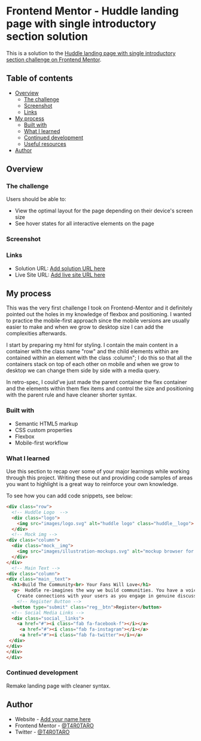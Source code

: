 

# Frontend Mentor - Huddle landing page with single introductory section solution

This is a solution to the [Huddle landing page with single introductory section challenge on Frontend Mentor](https://www.frontendmentor.io/challenges/huddle-landing-page-with-a-single-introductory-section-B_2Wvxgi0). 

## Table of contents

- [Overview](#overview)
  - [The challenge](#the-challenge)
  - [Screenshot](#screenshot)
  - [Links](#links)
- [My process](#my-process)
  - [Built with](#built-with)
  - [What I learned](#what-i-learned)
  - [Continued development](#continued-development)
  - [Useful resources](#useful-resources)
- [Author](#author)

  

## Overview

### The challenge

Users should be able to:

- View the optimal layout for the page depending on their device's screen size
- See hover states for all interactive elements on the page

### Screenshot

### Links

- Solution URL: [Add solution URL here](https://your-solution-url.com)
- Live Site URL: [Add live site URL here](https://your-live-site-url.com)

## My process

This was the very first challenge I took on Frontend-Mentor and it definitely pointed out the holes in my knowledge of flexbox and positioning.  I wanted to practice the mobile-first approach since the mobile versions are usually easier to make and when we grow to desktop size I can add the complexities afterwards. 

 I start by preparing my html for styling. I contain the main content in a container with the class name "row" and the child elements within are contained within an element with the class :column"; I do this so that all the containers stack on top of each other on mobile and when we grow to desktop we can change them side by side with a media query.

In retro-spec, I could've just made the parent container the flex container and the elements within them flex items and control the size and positioning with the parent rule and have cleaner shorter syntax.



### Built with

- Semantic HTML5 markup
- CSS custom properties
- Flexbox
- Mobile-first workflow

### What I learned

Use this section to recap over some of your major learnings while working through this project. Writing these out and providing code samples of areas you want to highlight is a great way to reinforce your own knowledge.

To see how you can add code snippets, see below:

```html
<div class="row">
  <!-- Huddle Logo  -->
  <div class="logo">
    <img src="images/logo.svg" alt="huddle logo" class="huddle__logo">
  </div>
  <!-- Mock img -->
<div class="column">
  <div class="mock__img">
    <img src="images/illustration-mockups.svg" alt="mockup browser for desktop and moblie">
  </div>
</div>  
  <!-- Main Text -->
<div class="column"> 
<div class="main__text">
  <h1>Build The Community<br> Your Fans Will Love</h1>
  <p>  Huddle re-imagines the way we build communities. You have a voice,   but so does your audience. 
    Create connections with your users as you engage in genuine discussion. </p>
    <!-- Register Button -->
  <button type="submit" class="reg__btn">Register</button>
  <!-- Social Media Links -->
  <div class="social__links">
    <a href="#"><i class="fab fa-facebook-f"></i></a>
     <a href="#"><i class="fab fa-instagram"></i></a>
     <a href="#"><i class="fab fa-twitter"></i></a>
 </div>
</div>
</div>
</div>
```
<div class="social__links">
    <a href="#"><i class="fab fa-facebook-f"></i></a>
     <a href="#"><i class="fab fa-instagram"></i></a>
     <a href="#"><i class="fab fa-twitter"></i></a>
 </div>

### Continued development

Remake landing page with cleaner syntax.

## Author

- Website - [Add your name here](https://www.your-site.com)
- Frontend Mentor - [@T4R0TARO](https://www.frontendmentor.io/profile/T4R0TARO)
- Twitter - [@T4R0TARO](https://www.twitter.com/T4R0TARO)



